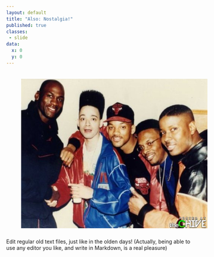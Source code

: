 ```yaml
---
layout: default
title: "Also: Nostalgia!"
published: true
classes:
 - slide
data:
  x: 0
  y: 0
---
```

<img src="./images/nostalgia.jpg" style="padding: 20px 0px 10px 40px">

Edit regular old text files, just like in the olden days! (Actually, being able to use any editor you like, and write in Markdown, is a real pleasure)
